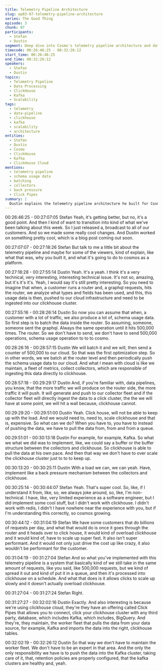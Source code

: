 ```yaml
---
title: Telemetry Pipeline Architecture
slug: ep03-07-telemetry-pipeline-architecture
series: The Good Thing
episode: 3
chunk: 07
participants:
  - Stefan
  - Dustin
segment: Deep dive into Cosmo's telemetry pipeline architecture and data processing
timecode: 00:26:46:25 - 00:32:26:12
start_time: 00:26:46:25
end_time: 00:32:26:12
speakers:
  - Stefan
  - Dustin
topics:
  - Telemetry Pipeline
  - Data Processing
  - ClickHouse
  - Kafka
  - Scalability
tags:
  - telemetry
  - data-pipeline
  - clickhouse
  - kafka
  - scalability
  - architecture
entities:
  - Stefan
  - Dustin
  - Cosmo
  - ClickHouse
  - Kafka
  - ClickHouse Cloud
mentions:
  - telemetry pipeline
  - schema usage data
  - batching
  - collectors
  - back pressure
  - Click Pipes
summary: |
  Dustin explains the telemetry pipeline architecture he built for Cosmo, including batching at the router level, using Kafka as a buffer between collectors and ClickHouse, and implementing back pressure mechanisms to handle high-scale data processing efficiently.
---
```


00:26:46:25 - 00:27:07:05
Stefan
Yeah, it's getting better, but no, it's a good point. And then I kind of want to transition into kind of
what we've been talking about this week. So I just released a, broadcast to all of our customers.
And so we made some really cool changes. And Dustin worked on something pretty cool, which
is a blog post coming out soon.

00:27:07:07 - 00:27:18:26
Stefan
But talk to me a little bit about the telemetry pipeline and maybe for some of the viewers, kind of
explain, like what that was, why you built it, and what it's going to do to cosmos as a platform.

00:27:18:28 - 00:27:55:14
Dustin
Yeah. It's a yeah. I think it's a very technical, very interesting, interesting technical issue. It's not
so, amazing, but it's it's it's. Yeah, I would say it's still pretty interesting. So you need to imagine
that when, a customer runs a router and, a graphql requests, hits the router, we analyze what
types and fields has been used, and this, this usage data is then, pushed to our cloud
infrastructure and need to be ingested into our clickhouse cluster.

00:27:55:16 - 00:28:26:14
Dustin
So now you can assume that when, a customer with a lot of traffic, we also produce a lot of,
schema usage data. So first step is to batch the data inside the router. So assuming, someone,
someone sent the graphql. Always the same operation until it hits 500,000 times. The router. So
we don't have to send, we don't have to send 500,000 operations, schema usage operation to to
to cosmo.

00:28:26:16 - 00:28:57:15
Dustin
We will batch it and we will, then send a counter of 500,000 to our cloud. So that was the first
optimization step. So in other words, we we batch at the router level and then periodically push
the schema usage data to our cloud. And what I mean with cloud is like we maintain, a fleet of
metrics, collect collectors, which are responsible of ingesting this data directly to clickhouse.

00:28:57:18 - 00:29:29:17
Dustin
And, if you're familiar with, data pipelines, you know, that the more traffic we will produce on the
router side, the more traffic it will push. It will generate and push to our collector fleet and if the
collector fleet will directly ingest the data to a click cluster, the the we will have at some point,
we will hit a wall because, clickhouse cannot.

00:29:29:20 - 00:29:51:00
Dustin
Yeah. Click house, will not be able to keep up with the load. And we would need to, need to,
scale clickhouse and that is, expensive. So what can we do? When you have to, you have to
instead of pushing the data, we have to pull the data from, from and from a queue.

00:29:51:01 - 00:30:13:18
Dustin
For example, for example, Kafka. So what we what we did was to implement, like, we could say
a buffer or the buffer structure between the collectors and clickhouse. So clickhouse is able to
pull the data at his own pace. And then that way we don't have to over scale the clickhouse
cluster just to to to keep up.

00:30:13:20 - 00:30:25:11
Dustin
With a load we can, we can yeah. Have, implement like a back pressure mechanism between
the collectors and clickhouse.

00:30:25:14 - 00:30:44:07
Stefan
Yeah. That's super cool. So, like, if I understand it from, like, so, we always joke around, so, like,
I'm non-technical. I have, like, very limited experience as a software engineer, but I did
implement some cool stuff, but I didn't work with clickhouse. I didn't work with redis, I didn't I
have nowhere near the experience with you, but if I'm understanding this correctly, so cosmos
growing.

00:30:44:12 - 00:31:04:19
Stefan
We have some customers that do billions of requests per day, and what that would do is once it
goes through the router and it heads over to click house, it would kind of overload clickhouse
and it would kind of, have to scale up super fast. It also isn't super performant. And it would not
only just drive the cost up like crazy, it also wouldn't be performant for the customer.

00:31:04:19 - 00:31:27:04
Stefan
And so what you've implemented with this telemetry pipeline is a system that basically kind of
we still take in the same amount of requests, like you said, like 500,000 requests, but we kind of
spread it out and kind of put it in a queue, and then it's processed into clickhouse on a schedule.
And what that does is it allows clicks to scale up slowly and it doesn't actually overload
clickhouse.

00:31:27:04 - 00:31:27:24
Stefan
Right.

00:31:27:27 - 00:32:02:16
Dustin
Exactly. And also interesting is because we're using clickhouse cloud, they're they have an
offering called Click Pipes that allows you to connect, click your clickhouse cluster with any third
party, database, which includes Kafka, which includes, BigQuery. And they're, they maintain, the
worker fleet that pulls the data from your data source, for example, Kafka and imports the data
into the right, clickhouse tables.

00:32:02:19 - 00:32:26:12
Dustin
So that way we don't have to maintain the worker fleet. We don't have to be an expert in that
area. And the only the only responsibility we have is to push the data into the Kafka cluster,
taking care of it, that, retention policies are properly configured, that the kafka clusters are
healthy and, yeah. 
